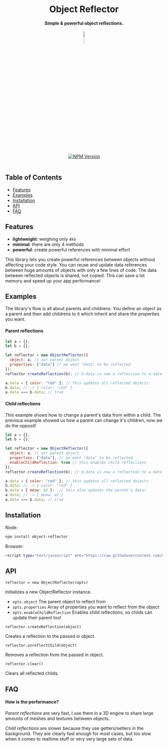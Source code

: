 <h1 align="center">Object Reflector</h1>

<div align="center">
  <strong>Simple & powerful object reflections.</strong>
</div>

<br/>

<div align="center">
  
<img src="https://i.imgur.com/a20tPCY.png" width="10%">
<br/>
  <a href="https://www.npmjs.com/package/object-reflector">
    <img src="https://img.shields.io/npm/v/object-reflector.svg?style=flat-square" alt="NPM Version" />
  </a>
</div>

<br/>

## Table of Contents
- [Features](#features)
- [Examples](#examples)
- [Installation](#installation)
- [API](#api)
- [FAQ](#faq)

## Features
 - **lightweight**: weighing only ``4kb``
 - **minimal**: there are only 4 methods
 - **powerful**: create powerful references with minimal effort

This library lets you create powerful references between objects without affecting your code style. You can reuse and update data references between huge amounts of objects with only a few lines of code. The data between reflected objects is shared, not copied. This can save a lot memory and speed up your app performance!

## Examples

The library's flow is all about parents and childrens. You define an object as a parent and then add childrens to it which inherit and share the properties you want.

#### Parent reflections

```js
let a = {};
let b = {};

let reflector = new ObjectReflector({
  object: a, // our parent object
  properties: ["data"] // we want "data" to be reflected
});
reflector.createReflection(b); // b.data is now a reflection to a.data

a.data = { color: "red" }; // this updates all reflected objects
b.data; // -> { color: "red" }
a.data === b.data; // true
```

#### Child reflections

This example shows how to change a parent's data from within a child. The previous example showed us how a parent can change it's children, now we do the opposit!

```js
let a = {};
let b = {};

let reflector = new ObjectReflector({
  object: a, // our parent object
  properties: ["data"], // we want "data" to be reflected
  enableChildReflection: true // this enables child reflections
});
reflector.createReflection(b); // b.data is now a reflection to a.data

a.data = { color: "red" }; // this updates all reflected objects
b.data; // -> { color: "red" }
b.data = { meow: 42 };  // this also updates the parent's data!
a.data; // -> { meow: 42 }
a.data === b.data; // true
```

## Installation

Node:
```sh
npm install object-reflector
```

Browser:
```sh
<script type="text/javascript" src="https://raw.githubusercontent.com/maierfelix/object-reflector/master/dist/object-reflector.min.js"></script>
```

## API

``reflector = new ObjectReflector(opts)``
 
 Initializes a new ObjectReflector instance.
 - ``opts.object`` The parent object to reflect from
 - ``opts.properties`` Array of properties you want to reflect from the object
 - ``opts.enableChildReflection`` Enables child reflections, so childs can update their parent too!

``reflector.createReflection(object)``

Creates a reflection to the passed in object.

``reflector.unreflectChild(object)``

Removes a reflection from the passed in object.

``reflector.clear()``

Clears all reflected childs.

## FAQ

#### How is the performance?

*Parent reflections* are very fast, I use them in a 3D engine to share large amounts of meshes and textures between objects.

*Child reflections* are slower because they use getters/setters in the background. They are clearly fast enough for most cases, but too slow when it comes to realtime stuff or very very large sets of data.
